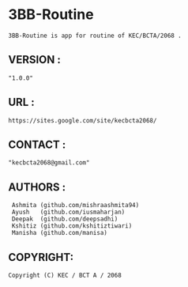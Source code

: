 3BB-Routine 
============  
	3BB-Routine is app for routine of KEC/BCTA/2068 . 

VERSION :
-------- 
	"1.0.0"

URL :
---- 
	https://sites.google.com/site/kecbcta2068/
	 
CONTACT : 
--------
	"kecbcta2068@gmail.com"
	
AUTHORS : 
--------
	 Ashmita (github.com/mishraashmita94)
	 Ayush	 (github.com/iusmaharjan)
	 Deepak	 (github.com/deepsadhi)
	 Kshitiz (github.com/kshitiztiwari)
	 Manisha (github.com/manisa)

COPYRIGHT:
----------
	Copyright (C) KEC / BCT A / 2068
